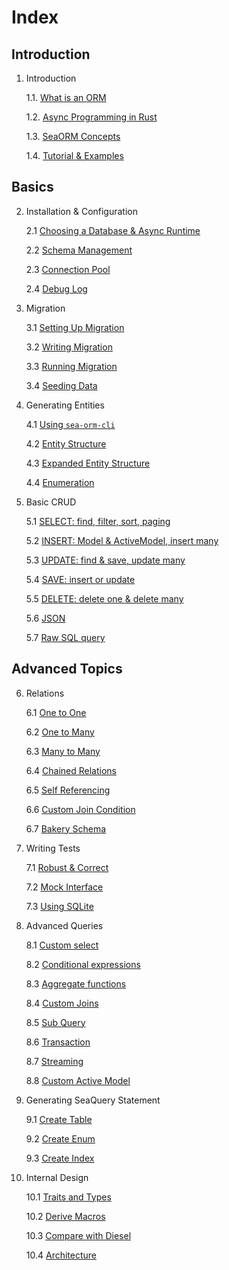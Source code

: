 # Index

## Introduction

1. Introduction

    1.1. [What is an ORM](01-introduction/01-orm.md)

    1.2. [Async Programming in Rust](01-introduction/02-async.md)

    1.3. [SeaORM Concepts](01-introduction/03-sea-orm.md)

    1.4. [Tutorial & Examples](01-introduction/04-tutorial.md)

## Basics

2. Installation & Configuration

    2.1 [Choosing a Database & Async Runtime](02-install-and-config/01-database-and-async-runtime.md)

    2.2 [Schema Management](02-install-and-config/02-schema.md)

    2.3 [Connection Pool](02-install-and-config/03-connection.md)

    2.4 [Debug Log](02-install-and-config/04-debug-log.md)

3. Migration

    3.1 [Setting Up Migration](03-migration/01-setting-up-migration.md)

    3.2 [Writing Migration](03-migration/02-writing-migration.md)

    3.3 [Running Migration](03-migration/03-running-migration.md)

    3.4 [Seeding Data](03-migration/04-seeding-data.md)

4. Generating Entities

    4.1 [Using `sea-orm-cli`](04-generate-entity/01-sea-orm-cli.md)

    4.2 [Entity Structure](04-generate-entity/02-entity-structure.md)

    4.3 [Expanded Entity Structure](04-generate-entity/03-expanded-entity-structure.md)

    4.4 [Enumeration](04-generate-entity/04-enumeration.md)

5. Basic CRUD

    5.1 [SELECT: find, filter, sort, paging](05-basic-crud/01-select.md)

    5.2 [INSERT: Model & ActiveModel, insert many](05-basic-crud/02-insert.md)

    5.3 [UPDATE: find & save, update many](05-basic-crud/03-update.md)

    5.4 [SAVE: insert or update](05-basic-crud/04-save.md)

    5.5 [DELETE: delete one & delete many](05-basic-crud/05-delete.md)

    5.6 [JSON](05-basic-crud/06-json.md)

    5.7 [Raw SQL query](05-basic-crud/07-raw-sql.md)

## Advanced Topics

6. Relations

    6.1 [One to One](06-relation/01-one-to-one.md)

    6.2 [One to Many](06-relation/02-one-to-many.md)

    6.3 [Many to Many](06-relation/03-many-to-many.md)

    6.4 [Chained Relations](06-relation/04-chained-relations.md)

    6.5 [Self Referencing](06-relation/05-self-referencing.md)

    6.6 [Custom Join Condition](06-relation/06-custom-join-condition.md)

    6.7 [Bakery Schema](06-relation/07-bakery-schema.md)

7. Writing Tests

    7.1 [Robust & Correct](07-write-test/01-testing.md)

    7.2 [Mock Interface](07-write-test/02-mock.md)

    7.3 [Using SQLite](07-write-test/03-sqlite.md)

8. Advanced Queries

    8.1 [Custom select](08-advanced-query/01-custom-select.md)

    8.2 [Conditional expressions](08-advanced-query/02-conditional-expression.md)

    8.3 [Aggregate functions](08-advanced-query/03-aggregate-function.md)

    8.4 [Custom Joins](08-advanced-query/04-custom-joins.md)

    8.5 [Sub Query](08-advanced-query/05-subquery.md)

    8.6 [Transaction](08-advanced-query/06-transaction.md)

    8.7 [Streaming](08-advanced-query/07-streaming.md)

    8.8 [Custom Active Model](08-advanced-query/08-custom-active-model.md)

9. Generating SeaQuery Statement

    9.1 [Create Table](09-generate-sea-query-statement/01-create-table.md)

    9.2 [Create Enum](09-generate-sea-query-statement/02-create-enum.md)

    9.3 [Create Index](09-generate-sea-query-statement/03-create-index.md)

10. Internal Design

    10.1 [Traits and Types](10-internal-design/01-trait-and-type.md)

    10.2 [Derive Macros](10-internal-design/02-derive-macro.md)

    10.3 [Compare with Diesel](10-internal-design/03-diesel.md)

    10.4 [Architecture](10-internal-design/04-architecture.md)
